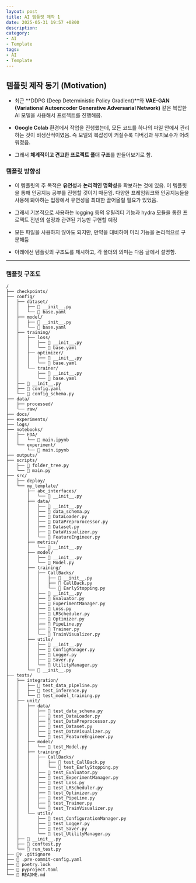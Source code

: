 ```yaml
---
layout: post
title: AI 템플릿 제작 1
date: 2025-05-31 19:57 +0800
description:
category:
- AI
- Template
tags:
- AI
- Template
---
```


## 템플릿 제작 동기 (Motivation)



* 최근 **DDPG (Deep Deterministic Policy Gradient)**와 **VAE-GAN (Variational Autoencoder Generative Adversarial Network)** 같은 복잡한 AI 모델을 사용해서 프로젝트를 진행해봄.

* **Google Colab** 환경에서 작업을 진행했는데, 모든 코드를 하나의 파일 안에서 관리하는 것이 비생산적이였음. 즉 모델의 복잡성이 커질수록 디버깅과 유지보수가 어려워졌음.

* 그래서 **체계적이고 견고한 프로젝트 폴더 구조**를 만들어보기로 함.

### 템플릿 방향성
* 이 템플릿의 주 목적은 **유연성**과 **논리적인 명확성**을 확보하는 것에 있음. 이 템플릿을 통해 인공지능 공부를 진행할 것이기 때문임. 다양한 프레임워크와 인공지능들을 사용해 봐야하는 입장에서 유연성을 최대한 끌어올릴 필요가 있었음.

* 그래서 기본적으로 사용하는 logging 등의 유틸리티 기능과 hydra 모듈을 통한 프로젝트 전반의 설정과 관련된 기능만 구현할 예정

* 모든 파일을 사용하지 않아도 되지만, 만약을 대비하여 미리 기능을 논리적으로 구분해둠

* 아래에선 템플릿의 구조도를 제시하고, 각 폴더의 의미는 다음 글에서 설명함.

---

### 템플릿 구조도

```
/
├── checkpoints/
├── config/
│   ├── dataset/
│   │   ├── 🐍 __init__.py
│   │   └── 📝 base.yaml
│   ├── model/
│   │   ├── 🐍 __init__.py
│   │   └── 📝 base.yaml
│   ├── training/
│   │   ├── loss/
│   │   │   ├── 🐍 __init__.py
│   │   │   └── 📝 base.yaml
│   │   ├── optimizer/
│   │   │   ├── 🐍 __init__.py
│   │   │   └── 📝 base.yaml
│   │   └── trainer/
│   │       ├── 🐍 __init__.py
│   │       └── 📝 base.yaml
│   ├── 🐍 __init__.py
│   ├── 📝 config.yaml
│   └── 🐍 config_schema.py
├── data/
│   ├── processed/
│   └── raw/
├── docs/
├── experiments/
├── logs/
├── notebooks/
│   ├── EDA/
│   │   └── 📄 main.ipynb
│   └── experiment/
│       └── 📄 main.ipynb
├── outputs/
├── scripts/
│   ├── 🐍 folder_tree.py
│   └── 🐍 main.py
├── src/
│   ├── deploy/
│   └── my_template/
│       ├── abc_interfaces/
│       │   └── 🐍 __init__.py
│       ├── data/
│       │   ├── 🐍 __init__.py
│       │   ├── 🐍 data_schema.py
│       │   ├── 🐍 DataLoader.py
│       │   ├── 🐍 DataPreprorocessor.py
│       │   ├── 🐍 Dataset.py
│       │   ├── 🐍 DataVisualizer.py
│       │   └── 🐍 FeatureEngineer.py
│       ├── metrics/
│       │   └── 🐍 __init__.py
│       ├── model/
│       │   ├── 🐍 __init__.py
│       │   └── 🐍 Model.py
│       ├── training/
│       │   ├── CallBacks/
│       │   │   ├── 🐍 __init__.py
│       │   │   ├── 🐍 CallBack.py
│       │   │   └── 🐍 EarlyStopping.py
│       │   ├── 🐍 __init__.py
│       │   ├── 🐍 Evaluator.py
│       │   ├── 🐍 ExperimentManager.py
│       │   ├── 🐍 Loss.py
│       │   ├── 🐍 LRScheduler.py
│       │   ├── 🐍 Optimizer.py
│       │   ├── 🐍 PipeLine.py
│       │   ├── 🐍 Trainer.py
│       │   └── 🐍 TrainVisualizer.py
│       ├── utils/
│       │   ├── 🐍 __init__.py
│       │   ├── 🐍 ConfigManager.py
│       │   ├── 🐍 Logger.py
│       │   ├── 🐍 Saver.py
│       │   └── 🐍 UtilityManager.py
│       └── 🐍 __init__.py
├── tests/
│   ├── integration/
│   │   ├── 🐍 test_data_pipeline.py
│   │   ├── 🐍 test_inference.py
│   │   └── 🐍 test_model_training.py
│   ├── unit/
│   │   ├── data/
│   │   │   ├── 🐍 test_data_schema.py
│   │   │   ├── 🐍 test_DataLoader.py
│   │   │   ├── 🐍 test_DataPreprocessor.py
│   │   │   ├── 🐍 test_Dataset.py
│   │   │   ├── 🐍 test_DataVisualizer.py
│   │   │   └── 🐍 test_FeatureEngineer.py
│   │   ├── model/
│   │   │   └── 🐍 test_Model.py
│   │   ├── training/
│   │   │   ├── CallBacks/
│   │   │   │   ├── 🐍 test_CallBack.py
│   │   │   │   └── 🐍 test_EarlyStopping.py
│   │   │   ├── 🐍 test_Evaluator.py
│   │   │   ├── 🐍 test_ExperimentManager.py
│   │   │   ├── 🐍 test_Loss.py
│   │   │   ├── 🐍 test_LRScheduler.py
│   │   │   ├── 🐍 test_Optimizer.py
│   │   │   ├── 🐍 test_PipeLine.py
│   │   │   ├── 🐍 test_Trainer.py
│   │   │   └── 🐍 test_TrainVisualizer.py
│   │   └── utils/
│   │       ├── 🐍 test_ConfigurationManager.py
│   │       ├── 🐍 test_Logger.py
│   │       ├── 🐍 test_Saver.py
│   │       └── 🐍 test_UtilityManager.py
│   ├── 🐍 __init__.py
│   ├── 🐍 conftest.py
│   └── 🐍 run_test.py
├── 🕵️‍♀️ .gitignore
├── 📝 .pre-commit-config.yaml
├── 📝 poetry.lock
├── 📄 pyproject.toml
└── 📝 README.md
```
